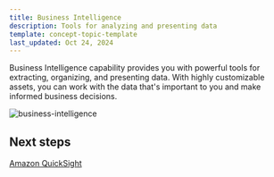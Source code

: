 ```yaml
---
title: Business Intelligence
description: Tools for analyzing and presenting data
template: concept-topic-template
last_updated: Oct 24, 2024
---
```


Business Intelligence capability provides you with powerful tools for extracting, organizing, and presenting data. With highly customizable assets, you can work with the data that's important to you and make informed business decisions.

![business-intelligence](https://spryker.s3.eu-central-1.amazonaws.com/docs/pbc/all/business-intelligence/business-intelligence.md/business-intelligence.png)


## Next steps

[Amazon QuickSight](/docs/pbc/all/business-intelligence/latest/amazon-quicksight-third-party-integration/amazon-quicksight.html)
